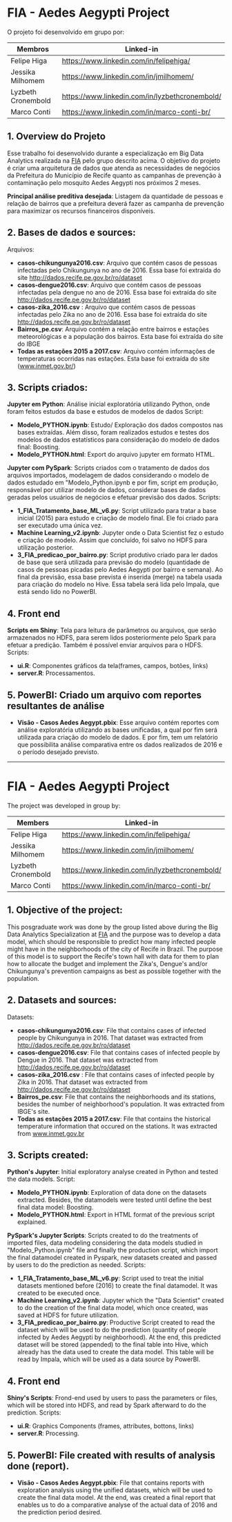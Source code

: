 # FIA - Aedes Aegypti Project


O projeto foi desenvolvido em grupo por:

| Membros | Linked-in |
| ------ | ------ |
| Felipe Higa | https://www.linkedin.com/in/felipehiga/ |
| Jessika Milhomem | https://www.linkedin.com/in/jmilhomem/ |
| Lyzbeth Cronembold | https://www.linkedin.com/in/lyzbethcronembold/ |
| Marco Conti | https://www.linkedin.com/in/marco-conti-br/ |

## 1. Overview do Projeto
Esse trabalho foi desenvolvido durante a especialização em Big Data Analytics realizada na [FIA](https://fia.com.br/) pelo grupo descrito acima.
O objetivo do projeto é criar uma arquitetura de dados que atenda as necessidades de negócios da Prefeitura do Município de  Recife quanto as campanhas de prevenção  à contaminação pelo mosquito Aedes Aegypti nos próximos 2 meses.

**Principal análise preditiva desejada**:
Listagem da quantidade de pessoas e relação de bairros que a prefeitura deverá fazer as campanha de prevenção para maximizar os recursos financeiros disponíveis.

## 2. Bases de dados e sources:
Arquivos:
* **casos-chikungunya2016.csv**:  Arquivo que contém casos de pessoas infectadas pelo Chikungunya no ano de 2016. Essa base foi extraída do site http://dados.recife.pe.gov.br/ro/dataset
* **casos-dengue2016.csv**:  Arquivo que contém casos de pessoas infectadas pela dengue no ano de 2016. Essa base foi extraída do site http://dados.recife.pe.gov.br/ro/dataset
* **casos-zika_2016.csv** : Arquivo que contém casos de pessoas infectadas pelo Zika no ano de 2016. Essa base foi extraída do site http://dados.recife.pe.gov.br/ro/dataset
* **Bairros_pe.csv**: Arquivo contém a relação entre bairros e estações meteorológicas e a população dos bairros. Esta base foi extraída do site do IBGE
* **Todas as estações 2015 a 2017.csv**: Arquivo contém informações de temperaturas ocorridas nas estações. Esta base foi extraída do site (www.inmet.gov.br/)
 
## 3. Scripts criados:
**Jupyter em Python**: 
Análise inicial exploratória utilizando Python, onde foram feitos estudos da base e estudos de modelos de dados
Script:
* **Modelo_PYTHON.ipynb**: Estudo/ Exploração dos dados compostos nas bases extraídas. Além disso, foram realizados estudos e testes dos modelos de dados estatísticos para consideração do modelo de dados final: Boosting.
* **Modelo_PYTHON.html**: Export do arquivo jupyter em formato HTML.

**Jupyter com PySpark**: 
Scripts criados com o tratamento de dados dos arquivos importados, modelagem de dados considerando o modelo de dados estudado em "Modelo_Python.ipynb e por fim, script em produção, responsável por utilizar modelo de dados, considerar bases de dados geradas pelos usuários de negócios e efetuar previsão dos dados. Scripts:
* **1_FIA_Tratamento_base_ML_v6.py**: Script utilizado para tratar a base inicial (2015) para estudo e criação de modelo final. Ele foi criado para ser executado uma única vez.
* **Machine Learning_v2.ipynb**: Jupyter onde o Data Scientist fez o estudo e criação de modelo. Assim que concluído, foi salvo no HDFS para utilização posterior.
* **3_FIA_predicao_por_bairro.py**: Script produtivo criado para ler dados de base que será utilizada para previsão do modelo (quantidade de casos de pessoas picadas pelo Aedes Aegypti por bairro e semana). Ao final da previsão, essa base prevista é inserida (merge) na tabela usada para criação do modelo no Hive. Essa tabela será lida pelo Impala, que está sendo lido no PowerBI.

## 4. Front end
**Scripts em Shiny**: Tela para leitura de parâmetros ou arquivos, que serão armazenados no HDFS, para serem lidos posteriormente pelo Spark para efetuar a predição. Também é possível enviar arquivos para o HDFS. Scripts:
* **ui.R**: Componentes gráficos da tela(frames, campos, botões, links)
* **server.R**: Processamentos. 

## 5. PowerBI: Criado um arquivo com reportes resultantes de análise
* **Visão - Casos Aedes Aegypt.pbix**: Esse arquivo contém reportes com análise exploratória utilizando as bases unificadas, a qual por fim será utilizada para criação do modelo de dados. E por fim, tem um relatório que possibilita análise comparativa entre os dados realizados de 2016 e o período desejado previsto.

---
# FIA - Aedes Aegypti Project

The project was developed in group by:

| Members | Linked-in |
| ------ | ------ |
| Felipe Higa | https://www.linkedin.com/in/felipehiga/ |
| Jessika Milhomem | https://www.linkedin.com/in/jmilhomem/ |
| Lyzbeth Cronembold | https://www.linkedin.com/in/lyzbethcronembold/ |
| Marco Conti | https://www.linkedin.com/in/marco-conti-br/ |

## 1. Objective of the project:
This posgraduate work was done by the group listed above during the Big Data Analytics Specialization at [FIA](https://fia.com.br/) and the purpose was to develop a data model, which should be responsible to predict how many infected people might have in the neighborhoods of the city of Recife in Brazil. 
The purpose of this model is to support the Recife's town hall with data for them to plan how to allocate the budget and implement the Zika's, Dengue's and/or Chikungunya's prevention campaigns as best as possible together with the population.

## 2. Datasets and sources:
Datasets:
* **casos-chikungunya2016.csv**: File that contains cases of infected people by Chikungunya in 2016. That dataset was extracted from http://dados.recife.pe.gov.br/ro/dataset
* **casos-dengue2016.csv**: File that contains cases of infected people by Dengue in 2016. That dataset was extracted from  http://dados.recife.pe.gov.br/ro/dataset
* **casos-zika_2016.csv** : File that contains cases of infected people by Zika in 2016. That dataset was extracted from http://dados.recife.pe.gov.br/ro/dataset
* **Bairros_pe.csv**: File that contains the neighborhoods and its stations, besides the number of neighborhood's population. It was extracted from IBGE's site.
* **Todas as estações 2015 a 2017.csv**: File that contains the historical temperature information that occured on the stations. It was extracted from www.inmet.gov.br
 
## 3. Scripts created:
**Python's Jupyter**: 
Initial exploratory analyse created in Python and tested the data models.
Script:
* **Modelo_PYTHON.ipynb**: Exploration of data done on the datasets extracted. Besides, the datamodels were tested until define the best final data model: Boosting.
* **Modelo_PYTHON.html**: Export in HTML format of the previous script explained.

**PySpark's Jupyter Scripts**: 
Scripts created to do the treatments of imported files, data modeling considering the data models studied in "Modelo_Python.ipynb" file and finally the production script, which import the final datamodel created in Pyspark, new datasets created and passed by users to do the prediction as needed. Scripts:
* **1_FIA_Tratamento_base_ML_v6.py**: Script used to treat the initial datasets mentioned before (2016) to create the final datamodel. It was created to be executed once.
* **Machine Learning_v2.ipynb**: Jupyter which the "Data Scientist" created to do the creation of the final data model, which once created, was saved at HDFS for future utilization.
* **3_FIA_predicao_por_bairro.py**: Productive Script created to read the dataset which will be used to do the prediction (quantity of people infected by Aedes Aegypti by neighborhood). At the end, this predicted dataset will be stored (appended) to the final table into Hive, which already has the data used to create the data model. This table will be read by Impala, which will be used as a data source by PowerBI.

## 4. Front end
**Shiny's Scripts**: Frond-end used by users to pass the parameters or files, which will be stored into HDFS, and read by Spark afterward to do the prediction. Scripts:
* **ui.R**: Graphics Components (frames, attributes, bottons, links)
* **server.R**: Processing. 

## 5. PowerBI: File created with results of analysis done (report).
* **Visão - Casos Aedes Aegypt.pbix**: File that contains reports with exploration analysis using the unified datasets, which will be used to create the final data model. At the end, was created a final report that enables us to do a comparative analyse of the actual data of 2016 and the prediction period desired.
